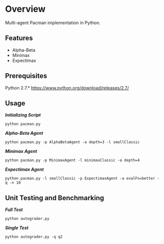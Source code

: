 # Overview
Multi-agent Pacman implementation in Python.

## Features
* Alpha-Beta
* Minimax
* Expectimax


## Prerequisites
Python 2.7.* https://www.python.org/download/releases/2.7/
 

## Usage

***Initializing Script***

	python pacman.py
	
***Alpha-Beta Agent***

	python pacman.py -p AlphaBetaAgent -a depth=3 -l smallClassic
	
***Minimax Agent***

	python pacman.py -p MinimaxAgent -l minimaxClassic -a depth=4
	
***Expectimax Agent***

	python pacman.py -l smallClassic -p ExpectimaxAgent -a evalFn=better -q -n 10
	

## Unit Testing and Benchmarking

***Full Test***

	python autograder.py
	
***Single Test***

	python autograder.py -q q2
